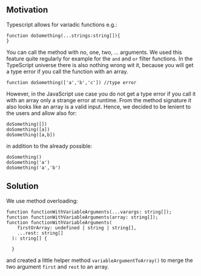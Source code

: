 ## Motivation

Typescript allows for variadic functions e.g.:

```
function doSomething(...strings:string[]){
}
```

You can call the method with no, one, two, ... arguments.
We used this feature quite regularly for example for the `and` and `or` filter functions.
In the TypeScript universe there is also nothing wrong wit it, because you will get a type error if you call the function with an array.

```
function doSomething(['a','b','c']) //type error
```

However, in the JavaScript use case you do not get a type error if you call it with an array only a strange error at runtime.
From the method signature it also looks like an array is a valid input.
Hence, we decided to be lenient to the users and allow also for:

```
doSomething([])
doSomething([a])
doSomething([a,b])
```

in addition to the already possible:

```
doSomething()
doSomething('a')
doSomething('a','b')
```

## Solution

We use method overloading:

```
function functionWithVariableArguments(...varargs: string[]);
function functionWithVariableArguments(array: string[]);
function functionWithVariableArguments(
    firstOrArray: undefined | string | string[],
    ...rest: string[]
  ): string[] {

  }
```

and created a little helper method `variableArgumentToArray()` to merge the two argument `first` and `rest` to an array.
